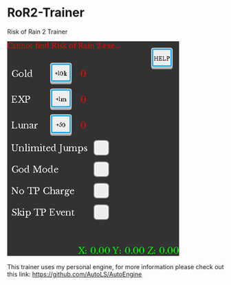 # RoR2-Trainer
Risk of Rain 2 Trainer

![alt text](https://github.com/AutoLS/RoR2-Trainer/blob/master/Sample.png)

This trainer uses my personal engine, for more information please check out this link: https://github.com/AutoLS/AutoEngine
